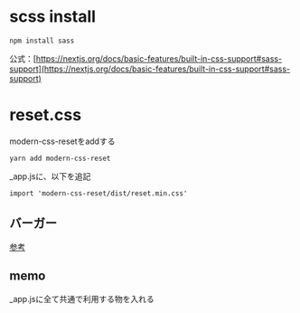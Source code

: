 

# scss install
```
npm install sass
```
公式：[https://nextjs.org/docs/basic-features/built-in-css-support#sass-support](https://nextjs.org/docs/basic-features/built-in-css-support#sass-support) 

# reset.css 
modern-css-resetをaddする  
```
yarn add modern-css-reset
```
_app.jsに、以下を追記  
```
import 'modern-css-reset/dist/reset.min.css' 
```

## バーガー
[参考](https://qiita.com/kohei_abe/items/1dec093fc8ed41eee5a7)


## memo
_app.jsに全て共通で利用する物を入れる